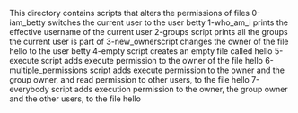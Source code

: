 This directory contains scripts that alters the permissions of files
0-iam_betty switches the current user to the user betty
1-who_am_i prints the effective username of the current user
2-groups script prints all the groups the current user is part of
3-new_ownerscript changes the owner of the file hello to the user betty
4-empty script creates an empty file called hello
5-execute script adds execute permission to the owner of the file hello
6-multiple_permissions script adds execute permission to the owner and the group owner, and read permission to other users, to the file hello
7-everybody script adds execution permission to the owner, the group owner and the other users, to the file hello
